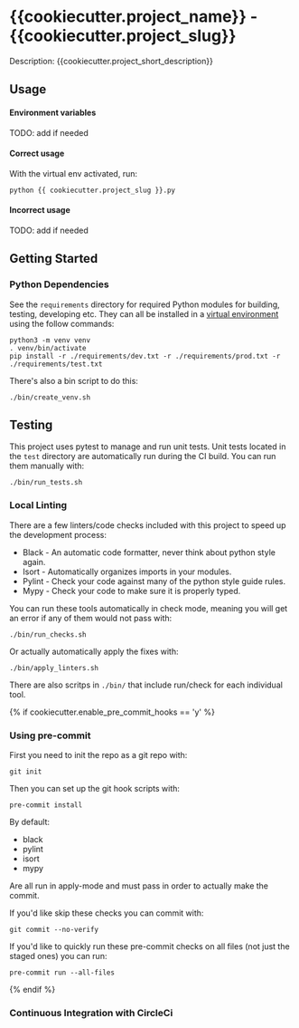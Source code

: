 # {{cookiecutter.project_name}} - {{cookiecutter.project_slug}} 

Description: {{cookiecutter.project_short_description}}


## Usage


####  Environment variables

TODO: add if needed

#### Correct usage

With the virtual env activated, run: 

```
python {{ cookiecutter.project_slug }}.py
```

#### Incorrect usage

TODO: add if needed

## Getting Started


### Python Dependencies

See the `requirements` directory for required Python modules for building, testing, developing etc.
They can all be installed in a [virtual environment](https://docs.python.org/3/library/venv.html) 
using the follow commands:

```
python3 -m venv venv
. venv/bin/activate
pip install -r ./requirements/dev.txt -r ./requirements/prod.txt -r ./requirements/test.txt
```

There's also a bin script to do this:

```
./bin/create_venv.sh
```

## Testing

This project uses pytest to manage and run unit tests. Unit tests located in the `test` directory 
are automatically run during the CI build. You can run them manually with:

```
./bin/run_tests.sh
```


### Local Linting

There are a few linters/code checks included with this project to speed up the development process:

* Black - An automatic code formatter, never think about python style again.
* Isort - Automatically organizes imports in your modules.
* Pylint - Check your code against many of the python style guide rules.
* Mypy - Check your code to make sure it is properly typed.

You can run these tools automatically in check mode, meaning you will get an error if any of them
would not pass with:

```
./bin/run_checks.sh
```

Or actually automatically apply the fixes with:

```
./bin/apply_linters.sh
```

There are also scritps in `./bin/` that include run/check for each individual tool.

{% if cookiecutter.enable_pre_commit_hooks == 'y' %}
### Using pre-commit

First you need to init the repo as a git repo with:

```
git init
```

Then you can set up the git hook scripts with:

```
pre-commit install
```

By default:

* black
* pylint
* isort
* mypy

Are all run in apply-mode and must pass in order to actually make the commit.

If you'd like skip these checks you can commit with:

```
git commit --no-verify
```

If you'd like to quickly run these pre-commit checks on all files (not just the staged ones) you
can run:

```
pre-commit run --all-files
```
{% endif %}


### Continuous Integration with CircleCi
